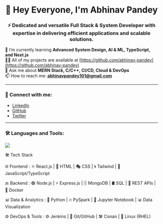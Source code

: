 <h1 align="center">👋 Hey Everyone, I'm Abhinav Pandey</h1>  
<h3 align="center">⚡ Dedicated and versatile Full Stack & System Developer with expertise in delivering efficient applications and scalable solutions.</h3>  

🌱 I’m currently learning **Advanced System Design, AI & ML, TypeScript, and Next.js**  
👨‍💻 All of my projects are available at [https://github.com/abhinav-pandey](https://github.com/abhinav-pandey)  
💬 Ask me about **MERN Stack, C/C++, CI/CD, Cloud & DevOps**  
📫 How to reach me: **abhinavpandey101@gmail.com**  

---

### 🤝 Connect with me:  
- [LinkedIn](https://linkedin.com/in/abhinav-pandey)  
- [GitHub](https://github.com/abhinav-pandey)  
- [Twitter](https://twitter.com/abhinav-pandey)  

---

### 🛠️ Languages and Tools:  

<p align="left">  
<img src="https://skillicons.dev/icons?i=js,ts,react,nodejs,express,mongodb,java,cpp,python,docker,git,html,css,tailwind,redux,postgres,mysql,graphql,postman,linux,aws,jenkins&perline=12" />  
</p>


🛠️ Tech Stack

🌐 Frontend :
⚛️ React.js | 🎨 HTML | 🎭 CSS | 🌀 Tailwind | 🔧 JavaScript/TypeScript

🔙 Backend :
🟢 Node.js | ⚡ Express.js | 🗄️ MongoDB | 🛢️ SQL | 🔄 REST APIs | 🐳 Docker

📊 Data & Analytics :
🐍 Python | 🔥 PySpark | 📓 Jupyter Notebook | 📊 Data Visualization

⚙️ DevOps & Tools : 
⚙️ Jenkins | 🐙 Git/GitHub | 🛠️ Conan | 🐧 Linux (RHEL)
